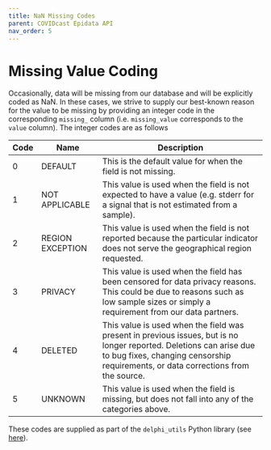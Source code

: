 ```yaml
---
title: NaN Missing Codes
parent: COVIDcast Epidata API
nav_order: 5
---
```


# Missing Value Coding

Occasionally, data will be missing from our database and will be explicitly coded as NaN.
In these cases, we strive to supply our best-known reason for the value to be missing by
providing an integer code in the corresponding `missing_` column (i.e. `missing_value`
corresponds to the `value` column). The integer codes are as follows

| Code | Name | Description |
| --- | --- | --- |
| 0 | DEFAULT | This is the default value for when the field is not missing. |
| 1 | NOT APPLICABLE | This value is used when the field is not expected to have a value (e.g. stderr for a signal that is not estimated from a sample). |
| 2 | REGION EXCEPTION | This value is used when the field is not reported because the particular indicator does not serve the geographical region requested. |
| 3 | PRIVACY | This value is used when the field has been censored for data privacy reasons. This could be due to reasons such as low sample sizes or simply a requirement from our data partners. |
| 4 | DELETED | This value is used when the field was present in previous issues, but is no longer reported. Deletions can arise due to bug fixes, changing censorship requirements, or data corrections from the source. |
| 5 | UNKNOWN | This value is used when the field is missing, but does not fall into any of the categories above. |

These codes are supplied as part of the `delphi_utils` Python library (see [here](https://pypi.org/project/delphi-utils/)).
